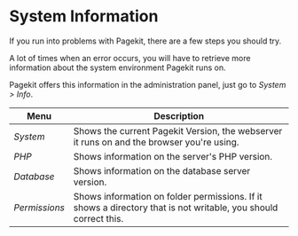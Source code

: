 # System Information

<p class="uk-article-lead">If you run into problems with Pagekit, there are a few steps you should try.</p>

A lot of times when an error occurs, you will have to retrieve more information about the system environment Pagekit runs on.

Pagekit offers this information in the administration panel, just go to *System > Info*.

| Menu | Description |
|------|-------------|
| *System*      | Shows the current Pagekit Version, the webserver it runs on and the browser you're using. |
| *PHP*         | Shows information on the server's PHP version. |
| *Database*    | Shows information on the database server version. |
| *Permissions* | Shows information on folder permissions. If it shows a directory that is not writable, you should correct this. |
